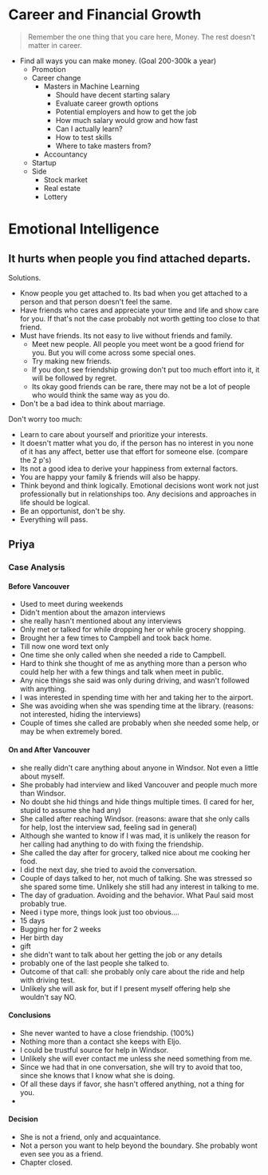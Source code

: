 #    Career and Financial Growth
>    Remember the one thing that you care here, Money. The rest doesn't matter in career.
*    Find all ways you can make money. (Goal 200-300k a year)
     *    Promotion
     *    Career change
          *    Masters in Machine Learning
               *    Should have decent starting salary
               *    Evaluate career growth options
               *    Potential employers and how to get the job
               *    How much salary would grow and how fast
               *    Can I actually learn?
               *    How to test skills
               *    Where to take masters from?
          *    Accountancy
     *    Startup
     *    Side 
          *    Stock market
          *    Real estate
          *    Lottery


#    Emotional Intelligence
##    It hurts when people you find attached departs.

Solutions.
*    Know people you get attached to. Its bad when you get attached to a person and that person doesn't feel the same.
*    Have friends who cares and appreciate your time and life and show care for you. If that's not the case probably not worth getting too close to that friend.
*    Must have friends. Its not easy to live without friends and family.
     *    Meet new people. All people you meet wont be a good friend for you. But you will come across some special ones.
     *    Try making new friends.
     *    If you don,t see friendship growing don't put too much effort into it, it will be followed by regret.
     *    Its okay good friends can be rare, there may not be a lot of people who would think the same way as you do.
*    Don't be a bad idea to think about marriage.


Don't worry too much:
*    Learn to care about yourself and prioritize your interests.
*    It doesn't matter what you do, if the person has no interest in you none of it has any affect, better use that effort for someone else. (compare the 2 p's)
*    Its not a good idea to derive your happiness from external factors.
*    You are happy your family & friends will also be happy.
*    Think beyond and think logically. Emotional decisions wont work not just professionally but in relationships too. Any decisions and approaches in life should be logical.
*    Be an opportunist, don't be shy.
*    Everything will pass.

##    Priya
###    Case Analysis
####    Before Vancouver
*    Used to meet during weekends
*    Didn't mention about the amazon interviews
*    she really hasn't mentioned about any interviews
*    Only met or talked for while dropping her or while grocery shopping.
*    Brought her a few times to Campbell and took back home.
*    Till now one word text only
*    One time she only called when she needed a ride to Campbell.
*    Hard to think she thought of me as anything more than a person who could help her with a few things and talk when meet in public.
*    Any nice things she said was only during driving, and wasn't followed with anything.
*    I was interested in spending time with her and taking her to the airport.
*    She was avoiding when she was spending time at the library. (reasons: not interested, hiding the interviews)
*    Couple of times she called are probably when she needed some help, or may be when extremely bored.
####    On and After Vancouver
*    she really didn't care anything about anyone in Windsor. Not even a little about myself.
*    She probably had interview and liked Vancouver and people much more than Windsor.
*    No doubt she hid things and hide things multiple times. (I cared for her, stupid to assume she had any)
*    She called after reaching Windsor. (reasons: aware that she only calls for help, lost the interview sad, feeling sad in general)
*    Although she wanted to know if I was mad, it is unlikely the reason for her calling had anything to do with fixing the friendship.
*    She called the day after for grocery, talked nice about me cooking her food.
*    I did the next day, she tried to avoid the conversation.
*    Couple of days talked to her, not much of talking. She was stressed so she spared some time. Unlikely she still had any interest in talking to me.
*    The day of graduation. Avoiding and the behavior. What Paul said most probably true.
*    Need i type more, things look just too obvious....
*    15 days
*    Bugging her for 2 weeks
*    Her birth day
*    gift
*    she didn't want to talk about her getting the job or any details
*    probably one of the last people she talked to.
*    Outcome of that call: she probably only care about the ride and help with driving test. 
*    Unlikely she will ask for, but if I present myself offering help she wouldn't say NO.

####    Conclusions
*    She never wanted to have a close friendship. (100%)
*    Nothing more than a contact she keeps with Eljo.
*    I could be trustful source for help in Windsor.
*    Unlikely she will ever contact me unless she need something from me.
*    Since we had that in one conversation, she will try to avoid that too, since she knows that I know what she is doing.
*    Of all these days if favor, she hasn't offered anything, not a thing for you.
*    
####    Decision
*    She is not a friend, only and acquaintance.
*    Not a person you want to help beyond the boundary. She probably wont even see you as a friend.
*    Chapter closed.


